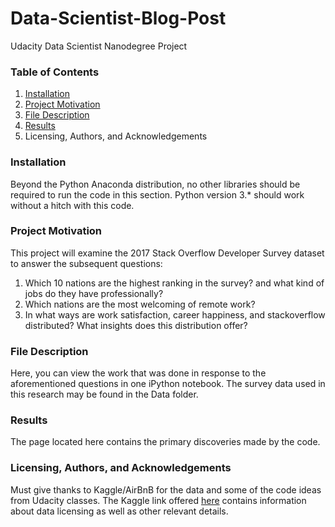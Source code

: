 # **Data-Scientist-Blog-Post**

Udacity Data Scientist Nanodegree Project

### Table of Contents

1. [Installation](###Installation)
2. [Project Motivation](###Project-Motivation) 
3. [File Description](###File-Description)
4. [Results](###Results)
5. Licensing, Authors, and Acknowledgements

### Installation

Beyond the Python Anaconda distribution, no other libraries should be required to run the code in this section. Python version 3.* should work without a hitch with this code.

### Project Motivation

This project will examine the 2017 Stack Overflow Developer Survey dataset to answer the subsequent questions:
1. Which 10 nations are the highest ranking in the survey? and what kind of jobs do they have professionally?
2. Which nations are the most welcoming of remote work?
3. In what ways are work satisfaction, career happiness, and stackoverflow distributed? What insights does this distribution offer?

### File Description

Here, you can view the work that was done in response to the aforementioned questions in one iPython notebook. The survey data used in this research may be found in the Data folder.

### Results

The page located here contains the primary discoveries made by the code.

### Licensing, Authors, and Acknowledgements

Must give thanks to Kaggle/AirBnB for the data and some of the code ideas from Udacity classes. The Kaggle link offered [here](https://www.kaggle.com/datasets/stackoverflow/so-survey-2017) contains information about data licensing as well as other relevant details.
